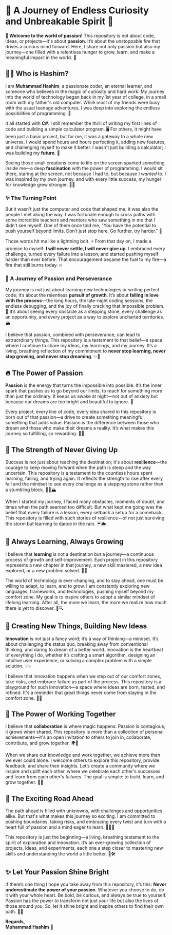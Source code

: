 # 🌟 A Journey of Endless Curiosity and Unbreakable Spirit 🌟

**🌈 Welcome to the world of passion!** This repository is not about code, ideas, or projects—it's about **passion**. It’s about the unstoppable fire that drives a curious mind forward. Here, I share not only passion but also my journey—one filled with a relentless hunger to grow, learn, and make a meaningful impact in the world. 🚀

## 🧑‍💻 Who is Hashim?

I am **Muhammad Hashim**, a passionate coder, an eternal learner, and someone who believes in the magic of curiosity and hard work. My journey into the world of technology began back in my 1st year of college, in a small room with my father's old computer. While most of my friends were busy with the usual teenage adventures, I was deep into exploring the endless possibilities of programming. 🌌

It all started with **C#**. I still remember the thrill of writing my first lines of code and building a simple calculator program. 🖥️ For others, it might have been just a basic project, but for me, it was a gateway to a whole new universe. I would spend hours and hours perfecting it, adding new features, and challenging myself to make it better. I wasn't just building a calculator; I was building my **future**. 🔮

Seeing those small creations come to life on the screen sparked something inside me—a deep **fascination** with the power of programming. I would sit there, staring at the screen, not because I had to, but because I *wanted* to. I was inspired by my own journey, and with every little success, my hunger for knowledge grew stronger. 🌱🚀

### ✨ The Turning Point

But it wasn't just the computer and code that shaped me; it was also the people I met along the way. I was fortunate enough to cross paths with some incredible teachers and mentors who saw something in me that I didn’t see myself. One of them once told me, "You have the potential to push yourself beyond limits. Don’t just stop here. Go further, try harder." 🌠

Those words hit me like a lightning bolt. ⚡ From that day on, I made a promise to myself: **I will never settle, I will never give up**. I embraced every challenge, turned every failure into a lesson, and started pushing myself harder than ever before. That encouragement became the fuel to my fire—a fire that still burns today. 🔥

### 🌻 A Journey of Passion and Perseverance

My journey is not just about learning new technologies or writing perfect code; it’s about the relentless **pursuit of growth**. It’s about **falling in love with the process**—the long hours, the late-night coding sessions, the endless debugging, and the joy of finally cracking that impossible problem. 🧩 It’s about seeing every obstacle as a stepping stone, every challenge as an opportunity, and every project as a way to explore uncharted territories. 🏔️

I believe that passion, combined with perseverance, can lead to extraordinary things. This repository is a testament to that belief—a space where I continue to share my ideas, my learnings, and my journey. It’s a living, breathing reflection of my commitment to **never stop learning, never stop growing, and never stop dreaming**. ✨🌠

## 🔥 The Power of Passion

**Passion** is the energy that turns the impossible into possible. It’s the inner spark that pushes us to go beyond our limits, to reach for something more than just the ordinary. It keeps us awake at night—not out of anxiety but because our dreams are too bright and beautiful to ignore. 🌌

Every project, every line of code, every idea shared in this repository is born out of that passion—a drive to create something meaningful, something that adds value. Passion is the difference between those who dream and those who make their dreams a reality. It’s what makes this journey so fulfilling, so rewarding. 🌺💡

## 💪 The Strength of Never Giving Up

Success is not just about reaching the destination; it's about **resilience**—the courage to keep moving forward when the path is steep and the way uncertain. This repository is a testament to the countless hours spent learning, failing, and trying again. It reflects the strength to rise after every fall and the mindset to see every challenge as a stepping stone rather than a stumbling block. 🏋️‍♂️🏔️

When I started my journey, I faced many obstacles, moments of doubt, and times when the path seemed too difficult. But what kept me going was the belief that every failure is a lesson, every setback a setup for a comeback. This repository is filled with such stories of resilience—of not just surviving the storm but learning to dance in the rain. ☔🌦️

## 🌱 Always Learning, Always Growing

I believe that **learning** is not a destination but a journey—a continuous process of growth and self-improvement. Each project in this repository represents a new chapter in that journey, a new skill mastered, a new idea explored, or a new problem solved. 📘🌿

The world of technology is ever-changing, and to stay ahead, one must be willing to adapt, to learn, and to grow. I am constantly exploring new languages, frameworks, and technologies, pushing myself beyond my comfort zone. My goal is to inspire others to adopt a similar mindset of lifelong learning. After all, the more we learn, the more we realize how much there is yet to discover. 🚀🔍

## 🚀 Creating New Things, Building New Ideas

**Innovation** is not just a fancy word; it’s a way of thinking—a mindset. It’s about challenging the status quo, breaking away from conventional thinking, and daring to dream of a better world. Innovation is the heartbeat of everything I do, whether it’s crafting a smart algorithm, designing an intuitive user experience, or solving a complex problem with a simple solution. 💡✨

I believe that innovation happens when we step out of our comfort zones, take risks, and embrace failure as part of the process. This repository is a playground for such innovation—a space where ideas are born, tested, and refined. It's a reminder that great things never come from staying in the comfort zone. 🚧🚀

## 🤝 The Power of Working Together

I believe that **collaboration** is where magic happens. Passion is contagious; it grows when shared. This repository is more than a collection of personal achievements—it's an open invitation to others to join in, collaborate, contribute, and grow together. 🌍🤗

When we share our knowledge and work together, we achieve more than we ever could alone. I welcome others to explore this repository, provide feedback, and share their insights. Let’s create a community where we inspire and uplift each other, where we celebrate each other's successes and learn from each other's failures. The goal is simple: to build, learn, and grow together. 🤝💪

## 🌟 The Exciting Road Ahead

The path ahead is filled with unknowns, with challenges and opportunities alike. But that's what makes this journey so exciting. I am committed to pushing boundaries, taking risks, and embracing every twist and turn with a heart full of passion and a mind eager to learn. 🚴‍♂️💖

This repository is just the beginning—a living, breathing testament to the spirit of exploration and innovation. It’s an ever-growing collection of projects, ideas, and experiments, each one a step closer to mastering new skills and understanding the world a little better. 🌠🛠️

## ✨ Let Your Passion Shine Bright

If there’s one thing I hope you take away from this repository, it’s this: **Never underestimate the power of your passion**. Whatever you choose to do, do it with your whole heart. Be bold, be curious, and always be true to yourself. Passion has the power to transform not just your life but also the lives of those around you. So, let it shine bright and inspire others to find their own path. 🌈💖

**Regards,**  
**Muhammad Hashim** 🌟
